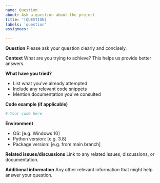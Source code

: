 ```yaml
---
name: Question
about: Ask a question about the project
title: '[QUESTION] '
labels: 'question'
assignees: ''

---
```


**Question**
Please ask your question clearly and concisely.

**Context**
What are you trying to achieve? This helps us provide better answers.

**What have you tried?**
- List what you've already attempted
- Include any relevant code snippets
- Mention documentation you've consulted

**Code example (if applicable)**
```python
# Your code here
```

**Environment**
- OS: [e.g. Windows 10]
- Python version: [e.g. 3.8]
- Package version: [e.g. from main branch]

**Related issues/discussions**
Link to any related issues, discussions, or documentation.

**Additional information**
Any other relevant information that might help answer your question.
